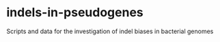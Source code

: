 # indels-in-pseudogenes
 Scripts and data for the investigation of indel biases in bacterial genomes 
